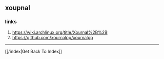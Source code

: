 ## xoupnal

### links

1. https://wiki.archlinux.org/title/Xournal%2B%2B
2. https://github.com/xournalpp/xournalpp

---

[[/index|Get Back To Index]]
